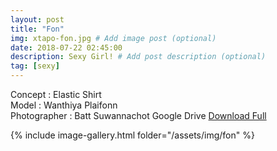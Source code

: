 ```yaml
---
layout: post
title: "Fon"
img: xtapo-fon.jpg # Add image post (optional)
date: 2018-07-22 02:45:00
description: Sexy Girl! # Add post description (optional)
tag: [sexy]
---
```

Concept : Elastic Shirt  
Model : Wanthiya Plaifonn  
Photographer : Batt Suwannachot 
Google Drive [Download Full](http://gestyy.com/e0Gx3r)                     

{% include image-gallery.html folder="/assets/img/fon" %}
